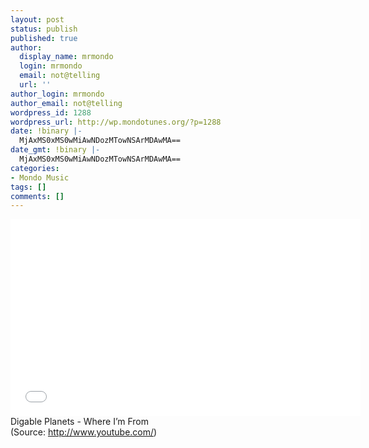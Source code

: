 ```yaml
---
layout: post
status: publish
published: true
author:
  display_name: mrmondo
  login: mrmondo
  email: not@telling
  url: ''
author_login: mrmondo
author_email: not@telling
wordpress_id: 1288
wordpress_url: http://wp.mondotunes.org/?p=1288
date: !binary |-
  MjAxMS0xMS0wMiAwNDozMTowNSArMDAwMA==
date_gmt: !binary |-
  MjAxMS0xMS0wMiAwNDozMTowNSArMDAwMA==
categories:
- Mondo Music
tags: []
comments: []
---
```

<iframe width="560" height="315" src="//www.youtube.com/embed/rLTYvwg2A9Q" frameborder="0"> </iframe>
Digable Planets - Where I&#8217;m From
<div class="attribution">(<span>Source:</span> <a href="http://www.youtube.com/">http://www.youtube.com/</a>)</div>
